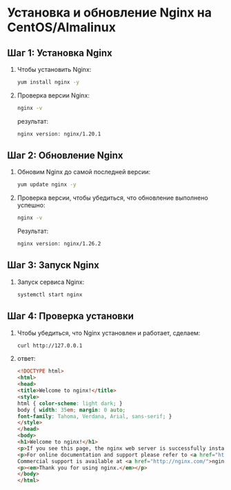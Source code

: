 # Установка и обновление Nginx на CentOS/Almalinux

## Шаг 1: Установка Nginx
1. Чтобы установить Nginx:
    ```bash
    yum install nginx -y
    ```

2. Проверка версии Nginx:
    ```bash
    nginx -v
    ```
    результат:
    ```bash
    nginx version: nginx/1.20.1
    ```

## Шаг 2: Обновление Nginx
1. Обновим Nginx до самой последней версии:
    ```bash
    yum update nginx -y
    ```

2. Проверка версии, чтобы убедиться, что обновление выполнено успешно:
    ```bash
    nginx -v
    ```
    Результат:
    ```bash
    nginx version: nginx/1.26.2
    ```

## Шаг 3: Запуск Nginx
1. Запуск сервиса Nginx:
    ```bash
    systemctl start nginx
    ```

## Шаг 4: Проверка установки
1. Чтобы убедиться, что Nginx установлен и работает, сделаем:
    ```bash
    curl http://127.0.0.1
    ```

2. ответ:
    ```html
    <!DOCTYPE html>
    <html>
    <head>
    <title>Welcome to nginx!</title>
    <style>
    html { color-scheme: light dark; }
    body { width: 35em; margin: 0 auto;
    font-family: Tahoma, Verdana, Arial, sans-serif; }
    </style>
    </head>
    <body>
    <h1>Welcome to nginx!</h1>
    <p>If you see this page, the nginx web server is successfully installed and working. Further configuration is required.</p>
    <p>For online documentation and support please refer to <a href="http://nginx.org/">nginx.org</a>.<br/>
    Commercial support is available at <a href="http://nginx.com/">nginx.com</a>.</p>
    <p><em>Thank you for using nginx.</em></p>
    </body>
    </html>
    ```
